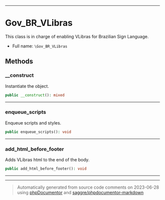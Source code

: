 ***

# Gov_BR_VLibras

This class is in charge of enabling VLibras for Brazilian Sign Language.



* Full name: `\Gov_BR_VLibras`




## Methods


### __construct

Instantiate the object.

```php
public __construct(): mixed
```











***

### enqueue_scripts

Enqueue scripts and styles.

```php
public enqueue_scripts(): void
```











***

### add_html_before_footer

Adds VLibras html to the end of the body.

```php
public add_html_before_footer(): void
```











***


***
> Automatically generated from source code comments on 2023-06-28 using [phpDocumentor](http://www.phpdoc.org/) and [saggre/phpdocumentor-markdown](https://github.com/Saggre/phpDocumentor-markdown)
